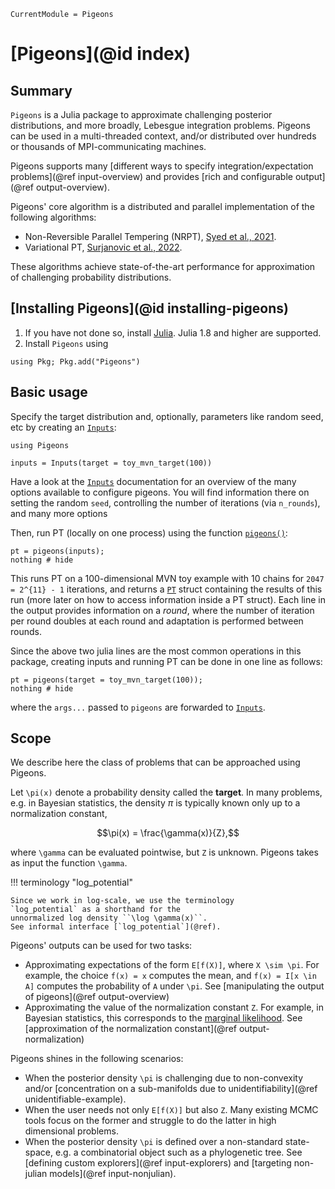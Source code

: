 ```@meta
CurrentModule = Pigeons
```

# [Pigeons](@id index)

## Summary

`Pigeons` is a Julia package to approximate challenging posterior distributions, and more broadly, Lebesgue integration problems. Pigeons can be used in a multi-threaded context, and/or distributed over hundreds or thousands of MPI-communicating machines.

Pigeons supports many [different ways to specify integration/expectation problems](@ref input-overview) and 
provides [rich and configurable output](@ref output-overview). 

Pigeons' core algorithm is a distributed and parallel implementation 
of the following algorithms: 

- Non-Reversible Parallel Tempering (NRPT), 
    [Syed et al., 2021](https://rss.onlinelibrary.wiley.com/doi/10.1111/rssb.12464).
- Variational PT, [Surjanovic et al., 2022](https://arxiv.org/abs/2206.00080). 

These algorithms achieve state-of-the-art performance for approximation 
of challenging probability distributions.


## [Installing Pigeons](@id installing-pigeons)

1. If you have not done so, install [Julia](https://julialang.org/downloads/). Julia 1.8 and higher are supported. 
2. Install `Pigeons` using

```
using Pkg; Pkg.add("Pigeons")
```


## Basic usage

Specify the target distribution and, optionally, 
parameters like random seed, etc by creating an 
[`Inputs`](@ref):

```@example example
using Pigeons

inputs = Inputs(target = toy_mvn_target(100))
```

Have a look at the [`Inputs`](@ref) documentation for an overview of the many options available to configure pigeons.
You will find information there on setting the random `seed`, 
controlling the number of iterations (via `n_rounds`), 
and many more options

Then, run PT (locally on one process) using the function [`pigeons()`](@ref):

```@example example
pt = pigeons(inputs);
nothing # hide
```

This runs PT on a 100-dimensional MVN toy example with 10 chains 
for ``2047 = 2^{11} - 1`` iterations, and 
returns a [`PT`](@ref) struct containing the results of 
this run (more later on how to access information inside 
a PT struct). Each line in the output provides information on a *round*, where the number of iteration 
per round doubles at each round and adaptation is performed 
between rounds. 

Since the above two julia lines are the most common operations in this package, creating inputs and running PT can be done in one line 
as follows:

```@example example
pt = pigeons(target = toy_mvn_target(100));
nothing # hide
```

where the `args...` passed to `pigeons` are forwarded 
to [`Inputs`](@ref).


## Scope 

We describe here the class of problems that can be approached using Pigeons.

Let ``\pi(x)`` denote a probability density called the **target**. 
In many problems, e.g. in Bayesian statistics, the density $\pi$ is typically 
known only up to a normalization constant, 
```math
\pi(x) = \frac{\gamma(x)}{Z},
```
where ``\gamma`` can be evaluated pointwise, but ``Z`` is unknown.
Pigeons takes as input the function ``\gamma``.

!!! terminology "log_potential"

    Since we work in log-scale, we use the terminology 
    `log_potential` as a shorthand for the 
    unnormalized log density ``\log \gamma(x)``. 
    See informal interface [`log_potential`](@ref).

Pigeons' outputs can be used for two tasks:

- Approximating expectations of the form ``E[f(X)]``, where ``X \sim \pi``. 
    For example, the choice ``f(x) = x`` computes the mean, and 
    ``f(x) = I[x \in A]`` computes the probability of ``A`` under ``\pi``.
    See [manipulating the output of pigeons](@ref output-overview)
- Approximating the value of the normalization constant ``Z``. For 
    example, in Bayesian statistics, this corresponds to the 
    [marginal likelihood](https://en.wikipedia.org/wiki/Marginal_likelihood). See [approximation of the normalization constant](@ref output-normalization)

Pigeons shines in the following scenarios:

- When the posterior density ``\pi`` is challenging due to 
    non-convexity and/or [concentration on a 
    sub-manifolds due to unidentifiability](@ref unidentifiable-example).
- When the user needs not only ``E[f(X)]`` but also ``Z``. Many existing MCMC tools
    focus on the former and struggle to do the latter in high dimensional 
    problems. 
- When the posterior density ``\pi`` is defined over a non-standard state-space, 
    e.g. a combinatorial object such as a phylogenetic tree.
    See [defining custom explorers](@ref input-explorers) 
    and [targeting non-julian models](@ref input-nonjulian).